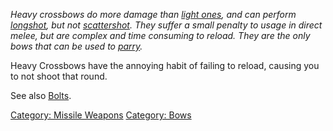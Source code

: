 *Heavy crossbows do more damage than [light
ones](:Category:_Light_Crossbows "wikilink"), and can perform
[longshot](Longshot "wikilink"), but not
[scattershot](Scattershot "wikilink"). They suffer a small penalty to
usage in direct melee, but are complex and time consuming to reload.
They are the only bows that can be used to [parry](Parry "wikilink").*

Heavy Crossbows have the annoying habit of failing to reload, causing
you to not shoot that round.

See also [Bolts](:Category:_Bolts "wikilink").

[Category: Missile Weapons](Category:_Missile_Weapons "wikilink")
[Category: Bows](Category:_Bows "wikilink")
